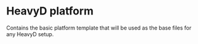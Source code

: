 # HeavyD platform 

Contains the basic platform template that will be used as the base files 
for any HeavyD setup. 